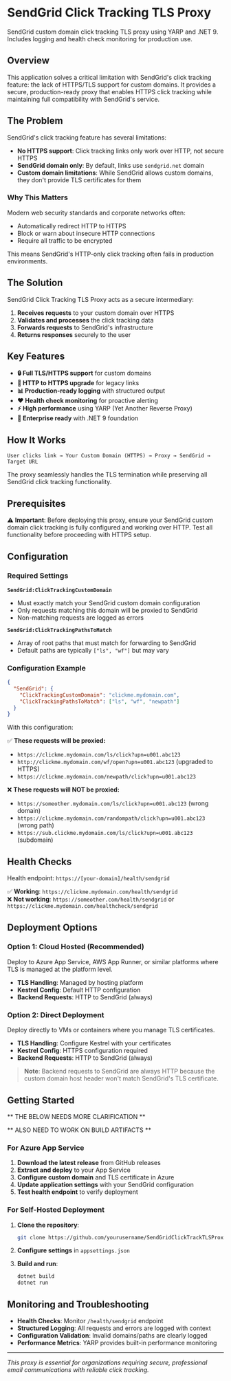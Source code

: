 # SendGrid Click Tracking TLS Proxy

SendGrid custom domain click tracking TLS proxy using YARP and .NET 9. Includes logging and health check monitoring for production use.

## Overview

This application solves a critical limitation with SendGrid's click tracking feature: the lack of HTTPS/TLS support for custom domains. It provides a secure, production-ready proxy that enables HTTPS click tracking while maintaining full compatibility with SendGrid's service.

## The Problem

SendGrid's click tracking feature has several limitations:

- **No HTTPS support**: Click tracking links only work over HTTP, not secure HTTPS
- **SendGrid domain only**: By default, links use `sendgrid.net` domain
- **Custom domain limitations**: While SendGrid allows custom domains, they don't provide TLS certificates for them

### Why This Matters

Modern web security standards and corporate networks often:
- Automatically redirect HTTP to HTTPS
- Block or warn about insecure HTTP connections
- Require all traffic to be encrypted

This means SendGrid's HTTP-only click tracking often fails in production environments.

## The Solution

SendGrid Click Tracking TLS Proxy acts as a secure intermediary:

1. **Receives requests** to your custom domain over HTTPS
2. **Validates and processes** the click tracking data
3. **Forwards requests** to SendGrid's infrastructure
4. **Returns responses** securely to the user

## Key Features

- **🔒 Full TLS/HTTPS support** for custom domains
- **🔄 HTTP to HTTPS upgrade** for legacy links
- **📊 Production-ready logging** with structured output
- **❤️ Health check monitoring** for proactive alerting
- **⚡ High performance** using YARP (Yet Another Reverse Proxy)
- **🏢 Enterprise ready** with .NET 9 foundation

## How It Works

```
User clicks link → Your Custom Domain (HTTPS) → Proxy → SendGrid → Target URL
```

The proxy seamlessly handles the TLS termination while preserving all SendGrid click tracking functionality.

## Prerequisites

⚠️ **Important**: Before deploying this proxy, ensure your SendGrid custom domain click tracking is fully configured and working over HTTP. Test all functionality before proceeding with HTTPS setup.

## Configuration

### Required Settings

**`SendGrid:ClickTrackingCustomDomain`**
- Must exactly match your SendGrid custom domain configuration
- Only requests matching this domain will be proxied to SendGrid
- Non-matching requests are logged as errors

**`SendGrid:ClickTrackingPathsToMatch`**
- Array of root paths that must match for forwarding to SendGrid
- Default paths are typically `["ls", "wf"]` but may vary

### Configuration Example

```json
{
  "SendGrid": {
    "ClickTrackingCustomDomain": "clickme.mydomain.com",
    "ClickTrackingPathsToMatch": ["ls", "wf", "newpath"]
  }
}
```

With this configuration:

✅ **These requests will be proxied:**
- `https://clickme.mydomain.com/ls/click?upn=u001.abc123`
- `http://clickme.mydomain.com/wf/open?upn=u001.abc123` (upgraded to HTTPS)
- `https://clickme.mydomain.com/newpath/click?upn=u001.abc123`

❌ **These requests will NOT be proxied:**
- `https://someother.mydomain.com/ls/click?upn=u001.abc123` (wrong domain)
- `https://clickme.mydomain.com/randompath/click?upn=u001.abc123` (wrong path)
- `https://sub.clickme.mydomain.com/ls/click?upn=u001.abc123` (subdomain)

## Health Checks

Health endpoint: `https://[your-domain]/health/sendgrid`

✅ **Working**: `https://clickme.mydomain.com/health/sendgrid`  
❌ **Not working**: `https://someother.com/health/sendgrid` or `https://clickme.mydomain.com/healthcheck/sendgrid`

## Deployment Options

### Option 1: Cloud Hosted (Recommended)
Deploy to Azure App Service, AWS App Runner, or similar platforms where TLS is managed at the platform level.

- **TLS Handling**: Managed by hosting platform
- **Kestrel Config**: Default HTTP configuration
- **Backend Requests**: HTTP to SendGrid (always)

### Option 2: Direct Deployment
Deploy directly to VMs or containers where you manage TLS certificates.

- **TLS Handling**: Configure Kestrel with your certificates
- **Kestrel Config**: HTTPS configuration required
- **Backend Requests**: HTTP to SendGrid (always)

> **Note**: Backend requests to SendGrid are always HTTP because the custom domain host header won't match SendGrid's TLS certificate.

## Getting Started

** THE BELOW NEEDS MORE CLARIFICATION **

** ALSO NEED TO WORK ON BUILD ARTIFACTS **

### For Azure App Service

1. **Download the latest release** from GitHub releases
2. **Extract and deploy** to your App Service
3. **Configure custom domain** and TLS certificate in Azure
4. **Update application settings** with your SendGrid configuration
5. **Test health endpoint** to verify deployment

### For Self-Hosted Deployment

1. **Clone the repository**:
   ```bash
   git clone https://github.com/yourusername/SendGridClickTrackTLSProxy.git
   ```

2. **Configure settings** in `appsettings.json`

3. **Build and run**:
   ```bash
   dotnet build
   dotnet run
   ```

## Monitoring and Troubleshooting

- **Health Checks**: Monitor `/health/sendgrid` endpoint
- **Structured Logging**: All requests and errors are logged with context
- **Configuration Validation**: Invalid domains/paths are clearly logged
- **Performance Metrics**: YARP provides built-in performance monitoring

---

*This proxy is essential for organizations requiring secure, professional email communications with reliable click tracking.*